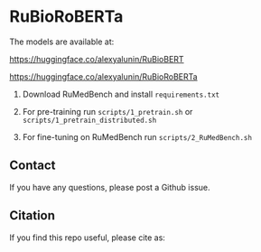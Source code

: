 
# RuBioRoBERTa

The models are available at:

https://huggingface.co/alexyalunin/RuBioBERT

https://huggingface.co/alexyalunin/RuBioRoBERTa

1. Download RuMedBench and install `requirements.txt`

2. For pre-training run `scripts/1_pretrain.sh` or `scripts/1_pretrain_distributed.sh`

3. For fine-tuning on RuMedBench run `scripts/2_RuMedBench.sh`

## Contact
If you have any questions, please post a Github issue.

## Citation
If you find this repo useful, please cite as:
```
```
